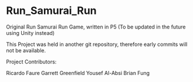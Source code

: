 # Run_Samurai_Run
Original Run Samurai Run Game, written in P5 (To be updated in the future using Unity instead)

This Project was held in another git repository, therefore early commits will not be available. 

Project Contributors:

Ricardo Faure
Garrett Greenfield
Yousef Al-Absi
Brian Fung
